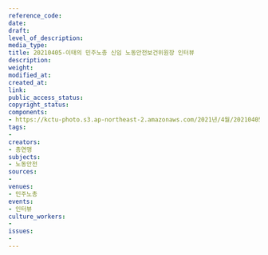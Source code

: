 ```yaml
---
reference_code: 
date: 
draft: 
level_of_description: 
media_type: 
title: 20210405-이태의 민주노총 신임 노동안전보건위원장 인터뷰
description: 
weight: 
modified_at: 
created_at: 
link: 
public_access_status: 
copyright_status: 
components:
- https://kctu-photo.s3.ap-northeast-2.amazonaws.com/2021년/4월/20210405-이태의+민주노총+신임+노동안전보건위원장+인터뷰/_1DX0036.jpg
tags:
- 
creators:
- 총연맹
subjects:
- 노동안전
sources:
- 
venues:
- 민주노총
events:
- 인터뷰
culture_workers:
- 
issues:
- 
---
```


